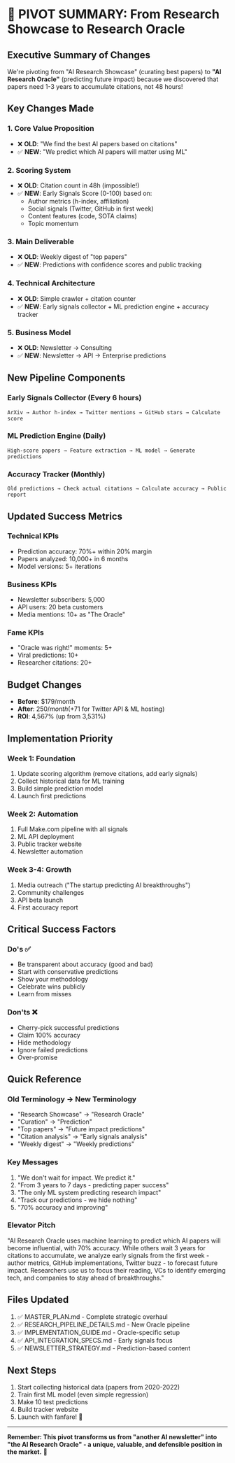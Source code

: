 # 🔄 PIVOT SUMMARY: From Research Showcase to Research Oracle

## Executive Summary of Changes

We're pivoting from "AI Research Showcase" (curating best papers) to **"AI Research Oracle"** (predicting future impact) because we discovered that papers need 1-3 years to accumulate citations, not 48 hours!

## Key Changes Made

### 1. Core Value Proposition
- ❌ **OLD**: "We find the best AI papers based on citations"
- ✅ **NEW**: "We predict which AI papers will matter using ML"

### 2. Scoring System
- ❌ **OLD**: Citation count in 48h (impossible!)
- ✅ **NEW**: Early Signals Score (0-100) based on:
  - Author metrics (h-index, affiliation)
  - Social signals (Twitter, GitHub in first week)  
  - Content features (code, SOTA claims)
  - Topic momentum

### 3. Main Deliverable
- ❌ **OLD**: Weekly digest of "top papers"
- ✅ **NEW**: Predictions with confidence scores and public tracking

### 4. Technical Architecture
- ❌ **OLD**: Simple crawler + citation counter
- ✅ **NEW**: Early signals collector + ML prediction engine + accuracy tracker

### 5. Business Model
- ❌ **OLD**: Newsletter → Consulting
- ✅ **NEW**: Newsletter → API → Enterprise predictions

## New Pipeline Components

### Early Signals Collector (Every 6 hours)
```
ArXiv → Author h-index → Twitter mentions → GitHub stars → Calculate score
```

### ML Prediction Engine (Daily)
```
High-score papers → Feature extraction → ML model → Generate predictions
```

### Accuracy Tracker (Monthly)
```
Old predictions → Check actual citations → Calculate accuracy → Public report
```

## Updated Success Metrics

### Technical KPIs
- Prediction accuracy: 70%+ within 20% margin
- Papers analyzed: 10,000+ in 6 months
- Model versions: 5+ iterations

### Business KPIs  
- Newsletter subscribers: 5,000
- API users: 20 beta customers
- Media mentions: 10+ as "The Oracle"

### Fame KPIs
- "Oracle was right!" moments: 5+
- Viral predictions: 10+
- Researcher citations: 20+

## Budget Changes
- **Before**: $179/month
- **After**: $250/month (+$71 for Twitter API & ML hosting)
- **ROI**: 4,567% (up from 3,531%)

## Implementation Priority

### Week 1: Foundation
1. Update scoring algorithm (remove citations, add early signals)
2. Collect historical data for ML training
3. Build simple prediction model
4. Launch first predictions

### Week 2: Automation
1. Full Make.com pipeline with all signals
2. ML API deployment
3. Public tracker website
4. Newsletter automation

### Week 3-4: Growth
1. Media outreach ("The startup predicting AI breakthroughs")
2. Community challenges
3. API beta launch
4. First accuracy report

## Critical Success Factors

### Do's ✅
- Be transparent about accuracy (good and bad)
- Start with conservative predictions
- Show your methodology
- Celebrate wins publicly
- Learn from misses

### Don'ts ❌
- Cherry-pick successful predictions
- Claim 100% accuracy
- Hide methodology
- Ignore failed predictions
- Over-promise

## Quick Reference

### Old Terminology → New Terminology
- "Research Showcase" → "Research Oracle"
- "Curation" → "Prediction"
- "Top papers" → "Future impact predictions"
- "Citation analysis" → "Early signals analysis"
- "Weekly digest" → "Weekly predictions"

### Key Messages
1. "We don't wait for impact. We predict it."
2. "From 3 years to 7 days - predicting paper success"
3. "The only ML system predicting research impact"
4. "Track our predictions - we hide nothing"
5. "70% accuracy and improving"

### Elevator Pitch
"AI Research Oracle uses machine learning to predict which AI papers will become influential, with 70% accuracy. While others wait 3 years for citations to accumulate, we analyze early signals from the first week - author metrics, GitHub implementations, Twitter buzz - to forecast future impact. Researchers use us to focus their reading, VCs to identify emerging tech, and companies to stay ahead of breakthroughs."

## Files Updated
1. ✅ MASTER_PLAN.md - Complete strategic overhaul
2. ✅ RESEARCH_PIPELINE_DETAILS.md - New Oracle pipeline
3. ✅ IMPLEMENTATION_GUIDE.md - Oracle-specific setup
4. ✅ API_INTEGRATION_SPECS.md - Early signals focus
5. ✅ NEWSLETTER_STRATEGY.md - Prediction-based content

## Next Steps
1. Start collecting historical data (papers from 2020-2022)
2. Train first ML model (even simple regression)
3. Make 10 test predictions
4. Build tracker website
5. Launch with fanfare! 🚀

---

**Remember: This pivot transforms us from "another AI newsletter" into "the AI Research Oracle" - a unique, valuable, and defensible position in the market.** 🔮